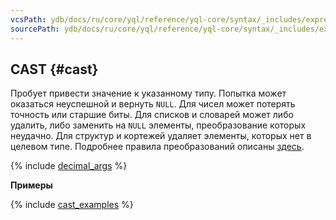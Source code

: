 ```yaml
---
vcsPath: ydb/docs/ru/core/yql/reference/yql-core/syntax/_includes/expressions/cast.md
sourcePath: ydb/docs/ru/core/yql/reference/yql-core/syntax/_includes/expressions/cast.md
---
```

## CAST {#cast}

Пробует привести значение к указанному типу. Попытка может оказаться неуспешной и вернуть `NULL`. Для чисел может потерять точность или старшие биты.
Для списков и словарей может либо удалить, либо заменить на `NULL` элементы, преобразование которых неудачно.
Для структур и кортежей удаляет элементы, которых нет в целевом типе.
Подробнее правила преобразований описаны [здесь](../../../types/cast.md).

{% include [decimal_args](../../../_includes/decimal_args.md) %}

**Примеры**

{% include [cast_examples](../../../_includes/cast_examples.md) %}
